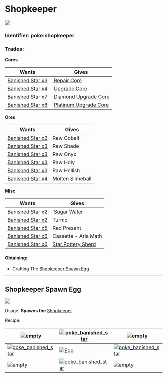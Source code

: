 # Shopkeeper

![](https://github.com/ItsMePok/PFE/assets/136857747/fe224e70-cbe3-4056-ad9f-48367bd2edd4)

### Identifier: **poke:shopkeeper**

### Trades:

**Cores**

| Wants                                                                                                                                                                                                                                                                                                                             | Gives                                                                                                                                                                                                                                                                                                                                |
| --------------------------------------------------------------------------------------------------------------------------------------------------------------------------------------------------------------------------------------------------------------------------------------------------------------------------------- | ------------------------------------------------------------------------------------------------------------------------------------------------------------------------------------------------------------------------------------------------------------------------------------------------------------------------------------ |
| [<img src="https://github.com/ItsMePok/PFE/assets/136857747/1174ceba-b39a-420f-bc70-6d78bcbe5951" alt="" data-size="line">Banished Star x3](../../items/banished-stars/banished-star-x3.md)                                                                                                                                       | [<img src="https://github.com/ItsMePok/PFE/assets/136857747/f15d8501-f297-4a77-b6de-3681297cdb09" alt="" data-size="line"> Repair Core](../../items/cores/repair-core.md)                                                                                                                                                            |
| [<img src="https://pfewiki.gitbook.io/~gitbook/image?url=https%3A%2F%2Fgithub.com%2FItsMePok%2FPFE%2Fassets%2F136857747%2Ffe59da80-6212-4204-9d12-39e0bdbc55ff&#x26;width=768&#x26;dpr=1&#x26;quality=100&#x26;sign=aa843470&#x26;sv=1" alt="" data-size="line">Banished Star x4](../../items/banished-stars/banished-star-x4.md) | <img src="https://pfewiki.gitbook.io/~gitbook/image?url=https%3A%2F%2Fgithub.com%2FItsMePok%2FPFE%2Fassets%2F136857747%2F38584129-72d6-42b8-a69b-cd3b461025e8&#x26;width=768&#x26;dpr=1&#x26;quality=100&#x26;sign=57ce7ce1&#x26;sv=1" alt="" data-size="line"> [Upgrade Core](../../items/cores/upgrade-core.md)                    |
| <img src="https://github.com/ItsMePok/PFE/assets/136857747/e0337db4-d1bf-4f26-9069-27e5fb534a76" alt="" data-size="line">[Banished Star x7](../../items/banished-stars/banished-star-x7.md)                                                                                                                                       | <img src="https://pfewiki.gitbook.io/~gitbook/image?url=https%3A%2F%2Fgithub.com%2FItsMePok%2FPFE%2Fassets%2F136857747%2Fcd2e69eb-3e99-470c-89c4-ddf91c05de21&#x26;width=768&#x26;dpr=1&#x26;quality=100&#x26;sign=374018e7&#x26;sv=1" alt="" data-size="line"> [Diamond Upgrade Core](../../items/cores/diamond-upgrade-core.md)    |
| <img src="https://github.com/ItsMePok/PFE/assets/136857747/854016f7-63cb-4206-83c2-84f2eb5e4512" alt="" data-size="line">[Banished Star x8](../../items/banished-stars/banished-star-x8.md)                                                                                                                                       |  <img src="https://pfewiki.gitbook.io/~gitbook/image?url=https%3A%2F%2Fgithub.com%2FItsMePok%2FPFE%2Fassets%2F136857747%2F31a3075a-f2ec-4825-8333-e93509fcc6ca&#x26;width=768&#x26;dpr=4&#x26;quality=100&#x26;sign=ee1351b9&#x26;sv=1" alt="" data-size="line"> [Platinum Upgrade Core](../../items/cores/platinum-upgrade-core.md) |

**Ores**

| Wants                                                                                                                                                                                                                                                                                                                             | Gives            |
| --------------------------------------------------------------------------------------------------------------------------------------------------------------------------------------------------------------------------------------------------------------------------------------------------------------------------------- | ---------------- |
| [<img src="https://pfewiki.gitbook.io/~gitbook/image?url=https%3A%2F%2Fgithub.com%2FItsMePok%2FPFE%2Fassets%2F136857747%2Fe418b9e5-fabf-44cd-9775-f353e3b512ac&#x26;width=768&#x26;dpr=1&#x26;quality=100&#x26;sign=ffcb5343&#x26;sv=1" alt="" data-size="line">Banished Star x2](../../items/banished-stars/banished-star-x2.md) | Raw Cobalt       |
| [<img src="https://github.com/ItsMePok/PFE/assets/136857747/1174ceba-b39a-420f-bc70-6d78bcbe5951" alt="" data-size="line">Banished Star x3](../../items/banished-stars/banished-star-x3.md)                                                                                                                                       | Raw Shade        |
| [<img src="https://github.com/ItsMePok/PFE/assets/136857747/1174ceba-b39a-420f-bc70-6d78bcbe5951" alt="" data-size="line">Banished Star x3](../../items/banished-stars/banished-star-x3.md)                                                                                                                                       | Raw Onyx         |
| [<img src="https://github.com/ItsMePok/PFE/assets/136857747/1174ceba-b39a-420f-bc70-6d78bcbe5951" alt="" data-size="line">Banished Star x3](../../items/banished-stars/banished-star-x3.md)                                                                                                                                       | Raw Holy         |
| [<img src="https://github.com/ItsMePok/PFE/assets/136857747/1174ceba-b39a-420f-bc70-6d78bcbe5951" alt="" data-size="line">Banished Star x3](../../items/banished-stars/banished-star-x3.md)                                                                                                                                       | Raw Hellish      |
| [<img src="https://pfewiki.gitbook.io/~gitbook/image?url=https%3A%2F%2Fgithub.com%2FItsMePok%2FPFE%2Fassets%2F136857747%2Ffe59da80-6212-4204-9d12-39e0bdbc55ff&#x26;width=768&#x26;dpr=1&#x26;quality=100&#x26;sign=aa843470&#x26;sv=1" alt="" data-size="line">Banished Star x4](../../items/banished-stars/banished-star-x4.md) | Molten Slimeball |

**Misc**

| Wants                                                                                                                                                                                                                                                                                                                             | Gives                                                                                                                                                                                      |
| --------------------------------------------------------------------------------------------------------------------------------------------------------------------------------------------------------------------------------------------------------------------------------------------------------------------------------- | ------------------------------------------------------------------------------------------------------------------------------------------------------------------------------------------ |
| [<img src="https://pfewiki.gitbook.io/~gitbook/image?url=https%3A%2F%2Fgithub.com%2FItsMePok%2FPFE%2Fassets%2F136857747%2Fe418b9e5-fabf-44cd-9775-f353e3b512ac&#x26;width=768&#x26;dpr=1&#x26;quality=100&#x26;sign=ffcb5343&#x26;sv=1" alt="" data-size="line">Banished Star x2](../../items/banished-stars/banished-star-x2.md) | <img src="https://github.com/user-attachments/assets/81d985f3-0c44-468e-ba2e-65c26664b823" alt="" data-size="line"> [Sugar Water](../../items/foods/sugar-water.md)                        |
| [<img src="https://pfewiki.gitbook.io/~gitbook/image?url=https%3A%2F%2Fgithub.com%2FItsMePok%2FPFE%2Fassets%2F136857747%2Fe418b9e5-fabf-44cd-9775-f353e3b512ac&#x26;width=768&#x26;dpr=1&#x26;quality=100&#x26;sign=ffcb5343&#x26;sv=1" alt="" data-size="line">Banished Star x2](../../items/banished-stars/banished-star-x2.md) | Turnip                                                                                                                                                                                     |
| [<img src="https://pfewiki.gitbook.io/~gitbook/image?url=https%3A%2F%2Fgithub.com%2FItsMePok%2FPFE%2Fassets%2F136857747%2F9086e115-5294-4526-8dff-b4b36cb51c1c&#x26;width=768&#x26;dpr=1&#x26;quality=100&#x26;sign=3239aca&#x26;sv=1" alt="" data-size="line">Banished Star x5](../../items/banished-stars/banished-star-x5.md)  | Red Present                                                                                                                                                                                |
| <img src="https://github.com/ItsMePok/PFE/assets/136857747/15a02353-f6d6-4420-8d56-9194e332a770" alt="" data-size="line">[Banished Star x6](../../items/banished-stars/banished-star-x6.md)                                                                                                                                       | Cassette - Aria Math                                                                                                                                                                       |
| <img src="https://github.com/ItsMePok/PFE/assets/136857747/15a02353-f6d6-4420-8d56-9194e332a770" alt="" data-size="line">[Banished Star x6](../../items/banished-stars/banished-star-x6.md)                                                                                                                                       | <img src="https://github.com/user-attachments/assets/0eab2ff3-ca98-4521-8fd3-70d1940b1da0" alt="" data-size="line">[Star Pottery Sherd](../../blocks/pottery-sherds/star-pottery-sherd.md) |

#### Obtaining:

* Crafting The [Shopkeeper Spawn Egg](shopkeeper.md#shopkeeper-spawn-egg)

***

## Shopkeeper Spawn Egg

![](https://github.com/ItsMePok/PFE/assets/136857747/fbafe2e5-e5e2-4cb2-95d3-896d09a601af)

Usage: **Spawns the** [Shopkeeper](shopkeeper.md#shopkeeper)

Recipe:

| ![empty](https://github.com/ItsMePok/PFE/assets/136857747/539f7ffa-6950-4eb0-9333-9a4bff3b15de)                                                                      | [![poke\_banished\_star](https://github.com/ItsMePok/PFE/assets/136857747/99a7c0b7-2014-4f8a-9095-0d46adb54b56)](https://github.com/ItsMePok/PFE/wiki/Banished-Star) | ![empty](https://github.com/ItsMePok/PFE/assets/136857747/539f7ffa-6950-4eb0-9333-9a4bff3b15de)                                                                      |
| -------------------------------------------------------------------------------------------------------------------------------------------------------------------- | -------------------------------------------------------------------------------------------------------------------------------------------------------------------- | -------------------------------------------------------------------------------------------------------------------------------------------------------------------- |
| [![poke\_banished\_star](https://github.com/ItsMePok/PFE/assets/136857747/99a7c0b7-2014-4f8a-9095-0d46adb54b56)](https://github.com/ItsMePok/PFE/wiki/Banished-Star) | [![Egg](https://minecraft.wiki/images/Egg_JE2_BE2.png?495d9\&format=original)](https://minecraft.wiki/w/Egg)                                                         | [![poke\_banished\_star](https://github.com/ItsMePok/PFE/assets/136857747/99a7c0b7-2014-4f8a-9095-0d46adb54b56)](https://github.com/ItsMePok/PFE/wiki/Banished-Star) |
| ![empty](https://github.com/ItsMePok/PFE/assets/136857747/539f7ffa-6950-4eb0-9333-9a4bff3b15de)                                                                      | [![poke\_banished\_star](https://github.com/ItsMePok/PFE/assets/136857747/99a7c0b7-2014-4f8a-9095-0d46adb54b56)](https://github.com/ItsMePok/PFE/wiki/Banished-Star) | ![empty](https://github.com/ItsMePok/PFE/assets/136857747/539f7ffa-6950-4eb0-9333-9a4bff3b15de)                                                                      |
